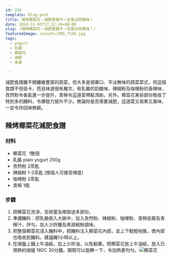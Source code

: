 ```yaml
---
id: 234
template: blog-post
title: 辣烤椰菜花－減肥食譜不一定是淡而無味！
date: 2014-11-03T17:12:24+00:00
slug: /辣烤椰菜花－減肥食譜不一定是淡而無味！/
featuredImage: /assets/IMG_7126.jpg
tags:
  - yogurt
  - 乳酪
  - 椰菜花
  - 減肥
  - 素食
 
---
```

減肥食譜離不開纖維豐富的蔬菜，但大多是很寡口、平淡無味的蔬菜菜式，但這個食譜不但低卡，而且味道很有層次，有乳酪的奶酸味，辣椒粉及咖哩粉的香辣味，孜然粉令香氣進一步提升，青檸令這道菜帶點清新。另外，椰菜花某些部份吸收了特別多的醃料，令爆發力提升不少。無論你是否需要減肥，這道菜又易煮又美味，一定令你回味無窮。

<!--more-->


## 辣烤椰菜花減肥食譜

### 材料

* 椰菜花  1整個
* 乳酪 plain yogurt 250g
* 孜然粉 2茶匙
* 辣椒粉 1-2茶匙 (按個人可接受辣度)
* 咖哩粉 2茶匙
* 青檸 1個

### 步驟

  1. 把椰菜花洗淨，去除葉及根部過多部份。
  2. 準備醃料：把乳酪倒入大碗中，加入孜然粉、辣椒粉、咖哩粉、青檸皮屑及青檸汁，拌勻。加入少許鹽及黑胡椒粉調味。
  3. 把整個椰菜花浸入醃料中，把醃料注入椰菜花內部，並上下輕輕地搖，使內部也吸收到醃料。建議醃1小時以上。
  4. 在焗盤上舖上牛油紙，加上少許油，以免黏著。把椰菜花放上牛油紙，放入已預熱的焗爐 180C 30分鐘。期間可以旋轉一下，令加熱更均勻。![椰菜花](/assets/photos/post-images-w250/IMG_7122.jpg)  

